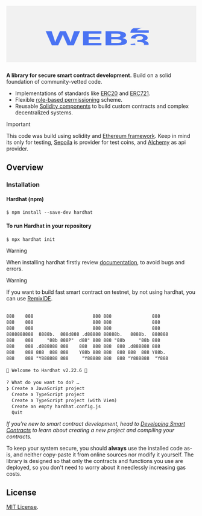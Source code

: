 # <img src="logo.png" alt="WEB3" height="150px" width="1080px">


**A library for secure smart contract development.** Build on a solid foundation of community-vetted code.

 * Implementations of standards like [ERC20](https://docs.openzeppelin.com/contracts/erc20) and [ERC721](https://docs.openzeppelin.com/contracts/erc721).
 * Flexible [role-based permissioning](https://docs.openzeppelin.com/contracts/access-control) scheme.
 * Reusable [Solidity components](https://docs.openzeppelin.com/contracts/utilities) to build custom contracts and complex decentralized systems.

> [!IMPORTANT]
> This code was build using solidity and [Ethereum framework](https://ethereum.org/en/developers/docs/frameworks/). Keep in mind its only for testing, [Sepoila](https://www.alchemy.com/overviews/sepolia-testnet) is provider for test coins, and [Alchemy](https://www.alchemy.com) as api provider.
## Overview

### Installation

#### Hardhat (npm)

```
$ npm install --save-dev hardhat
```
#### To run Hardhat in your repository

```
$ npx hardhat init
```

> [!WARNING]
> When installing hardhat firstly review [documentation](https://hardhat.org/hardhat-runner/docs/getting-started), to avoid bugs and errors.

> [!WARNING]
> If you want to build fast smart contract on testnet, by not using hardhat, you can use [RemixIDE](https://remix.ethereum.org).


```HardHat installation after running

888    888                      888 888               888
888    888                      888 888               888
888    888                      888 888               888
8888888888  8888b.  888d888 .d88888 88888b.   8888b.  888888
888    888     "88b 888P"  d88" 888 888 "88b     "88b 888
888    888 .d888888 888    888  888 888  888 .d888888 888
888    888 888  888 888    Y88b 888 888  888 888  888 Y88b.
888    888 "Y888888 888     "Y88888 888  888 "Y888888  "Y888

👷 Welcome to Hardhat v2.22.6 👷‍

? What do you want to do? …
❯ Create a JavaScript project
  Create a TypeScript project
  Create a TypeScript project (with Viem)
  Create an empty hardhat.config.js
  Quit
```

_If you're new to smart contract development, head to [Developing Smart Contracts]([https://docs.openzeppelin.com/learn/developing-smart-contracts](https://moralis.io/how-to-write-a-smart-contract-in-solidity-full-guide/)) to learn about creating a new project and compiling your contracts._

To keep your system secure, you should **always** use the installed code as-is, and neither copy-paste it from online sources nor modify it yourself. The library is designed so that only the contracts and functions you use are deployed, so you don't need to worry about it needlessly increasing gas costs.

## License

[MIT License](LICENSE).

